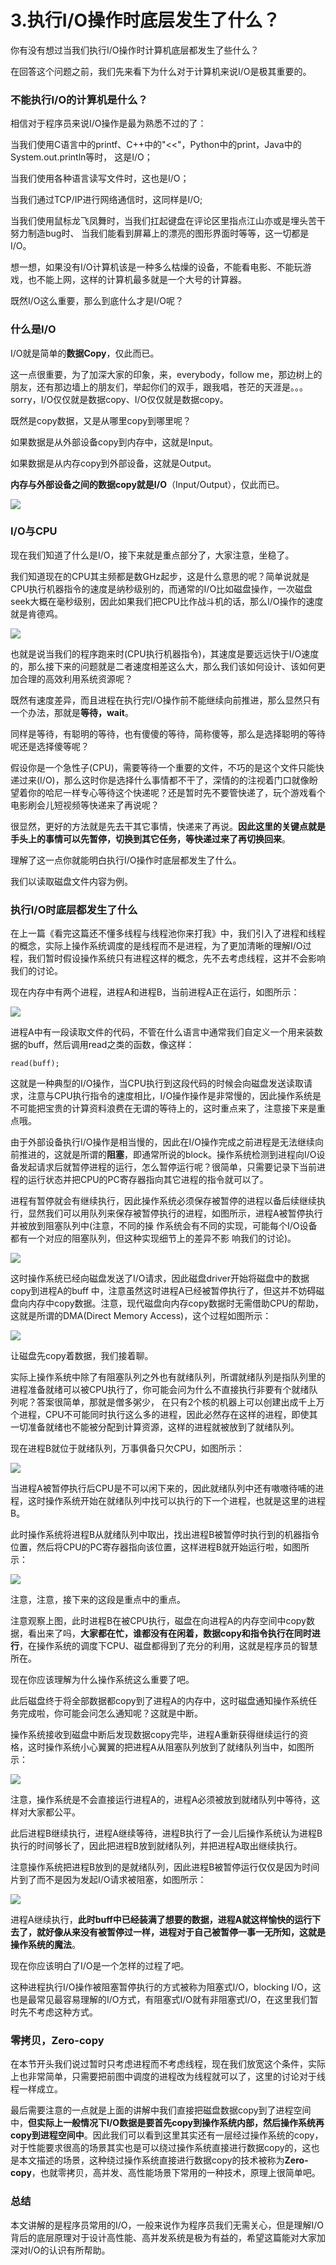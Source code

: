 # 3.执行I/O操作时底层发生了什么？

你有没有想过当我们执行I/O操作时计算机底层都发生了些什么？&#x20;

在回答这个问题之前，我们先来看下为什么对于计算机来说I/O是极其重要的。

### 不能执行I/O的计算机是什么？

相信对于程序员来说I/O操作是最为熟悉不过的了：&#x20;

当我们使用C语言中的printf、C++中的"<<"，Python中的print，Java中的System.out.println等时， 这是I/O；&#x20;

当我们使用各种语言读写文件时，这也是I/O；&#x20;

当我们通过TCP/IP进行网络通信时，这同样是I/O;&#x20;

当我们使用鼠标龙飞凤舞时，当我们扛起键盘在评论区里指点江山亦或是埋头苦干努力制造bug时、 当我们能看到屏幕上的漂亮的图形界面时等等，这一切都是I/O。&#x20;

想一想，如果没有I/O计算机该是一种多么枯燥的设备，不能看电影、不能玩游戏，也不能上网，这样的计算机最多就是一个大号的计算器。&#x20;

既然I/O这么重要，那么到底什么才是I/O呢？

### 什么是I/O

I/O就是简单的**数据Copy**，仅此而已。

&#x20;这一点很重要，为了加深大家的印象，来，everybody，follow me，那边树上的朋友，还有那边墙上的朋友们，举起你们的双手，跟我唱，苍茫的天涯是。。。sorry，I/O仅仅就是数据copy、I/O仅仅就是数据copy。&#x20;

既然是copy数据，又是从哪里copy到哪里呢？&#x20;

如果数据是从外部设备copy到内存中，这就是Input。&#x20;

如果数据是从内存copy到外部设备，这就是Output。&#x20;

**内存与外部设备之间的数据copy就是I/O**（Input/Output），仅此而已。

![](.gitbook/assets/3\_1.jpg)

### I/O与CPU

现在我们知道了什么是I/O，接下来就是重点部分了，大家注意，坐稳了。&#x20;

我们知道现在的CPU其主频都是数GHz起步，这是什么意思的呢？简单说就是CPU执行机器指令的速度是纳秒级别的，而通常的I/O比如磁盘操作，一次磁盘seek大概在毫秒级别，因此如果我们把CPU比作战斗机的话，那么I/O操作的速度就是肯德鸡。

![](.gitbook/assets/3\_2.jpg)

也就是说当我们的程序跑来时(CPU执行机器指令)，其速度是要远远快于I/O速度的，那么接下来的问题就是二者速度相差这么大，那么我们该如何设计、该如何更加合理的高效利用系统资源呢？&#x20;

既然有速度差异，而且进程在执行完I/O操作前不能继续向前推进，那么显然只有一个办法，那就是**等待，wait**。&#x20;

同样是等待，有聪明的等待，也有傻傻的等待，简称傻等，那么是选择聪明的等待呢还是选择傻等呢？&#x20;

假设你是一个急性子(CPU)，需要等待一个重要的文件，不巧的是这个文件只能快递过来(I/O)，那么这时你是选择什么事情都不干了，深情的的注视着门口就像盼望着你的哈尼一样专心等待这个快递呢？还是暂时先不要管快递了，玩个游戏看个电影刷会儿短视频等快递来了再说呢？

很显然，更好的方法就是先去干其它事情，快递来了再说。**因此这里的关键点就是手头上的事情可以先暂停，切换到其它任务，等快递过来了再切换回来**。&#x20;

理解了这一点你就能明白执行I/O操作时底层都发生了什么。

我们以读取磁盘文件内容为例。

### 执行I/O时底层都发生了什么

在上一篇《看完这篇还不懂多线程与线程池你来打我》中，我们引入了进程和线程的概念，实际上操作系统调度的是线程而不是进程，为了更加清晰的理解I/O过程，我们暂时假设操作系统只有进程这样的概念，先不去考虑线程，这并不会影响我们的讨论。

现在内存中有两个进程，进程A和进程B，当前进程A正在运行，如图所示：

![](.gitbook/assets/3\_3.jpg)

进程A中有一段读取文件的代码，不管在什么语言中通常我们自定义一个用来装数据的buff，然后调用read之类的函数，像这样：

```
read(buff);
```

这就是一种典型的I/O操作，当CPU执行到这段代码的时候会向磁盘发送读取请求，注意与CPU执行指令的速度相比，I/O操作操作是非常慢的，因此操作系统是不可能把宝贵的计算资料浪费在无谓的等待上的，这时重点来了，注意接下来是重点哦。

由于外部设备执行I/O操作是相当慢的，因此在I/O操作完成之前进程是无法继续向前推进的，这就是所谓的**阻塞**，即通常所说的block。操作系统检测到进程向I/O设备发起请求后就暂停进程的运行，怎么暂停运行呢？很简单，只需要记录下当前进程的运行状态并把CPU的PC寄存器指向其它进程的指令就可以了。

进程有暂停就会有继续执行，因此操作系统必须保存被暂停的进程以备后续继续执行，显然我们可以用队列来保存被暂停执行的进程，如图所示，进程A被暂停执行并被放到阻塞队列中(注意，不同的操 作系统会有不同的实现，可能每个I/O设备都有一个对应的阻塞队列，但这种实现细节上的差异不影 响我们的讨论)。

![](.gitbook/assets/3\_4.jpg)

这时操作系统已经向磁盘发送了I/O请求，因此磁盘driver开始将磁盘中的数据copy到进程A的buff 中，注意虽然这时进程A已经被暂停执行了，但这并不妨碍磁盘向内存中copy数据。注意，现代磁盘向内存copy数据时无需借助CPU的帮助，这就是所谓的DMA(Direct Memory Access)，这个过程如图所示：

![](.gitbook/assets/3\_5.jpg)

让磁盘先copy着数据，我们接着聊。&#x20;

实际上操作系统中除了有阻塞队列之外也有就绪队列，所谓就绪队列是指队列里的进程准备就绪可以被CPU执行了，你可能会问为什么不直接执行非要有个就绪队列呢？答案很简单，那就是僧多粥少， 在只有2个核的机器上可以创建出成千上万个进程，CPU不可能同时执行这么多的进程，因此必然存在这样的进程，即使其一切准备就绪也不能被分配到计算资源，这样的进程就被放到了就绪队列。

&#x20;现在进程B就位于就绪队列，万事俱备只欠CPU，如图所示：

![](.gitbook/assets/3\_6.jpg)

当进程A被暂停执行后CPU是不可以闲下来的，因此就绪队列中还有嗷嗷待哺的进程，这时操作系统开始在就绪队列中找可以执行的下一个进程，也就是这里的进程B。&#x20;

此时操作系统将进程B从就绪队列中取出，找出进程B被暂停时执行到的机器指令位置，然后将CPU的PC寄存器指向该位置，这样进程B就开始运行啦，如图所示：

![](.gitbook/assets/3\_7.jpg)

注意，注意，接下来的这段是重点中的重点。&#x20;

注意观察上图，此时进程B在被CPU执行，磁盘在向进程A的内存空间中copy数据，看出来了吗，**大家都在忙，谁都没有在闲着，数据copy和指令执行在同时进行**，在操作系统的调度下CPU、磁盘都得到了充分的利用，这就是程序员的智慧所在。&#x20;

现在你应该理解为什么操作系统这么重要了吧。&#x20;

此后磁盘终于将全部数据都copy到了进程A的内存中，这时磁盘通知操作系统任务完成啦，你可能会问怎么通知呢？这就是中断。&#x20;

操作系统接收到磁盘中断后发现数据copy完毕，进程A重新获得继续运行的资格，这时操作系统小心翼翼的把进程A从阻塞队列放到了就绪队列当中，如图所示：

![](.gitbook/assets/3\_8.jpg)

注意，操作系统是不会直接运行进程A的，进程A必须被放到就绪队列中等待，这样对大家都公平。&#x20;

此后进程B继续执行，进程A继续等待，进程B执行了一会儿后操作系统认为进程B执行的时间够长了，因此把进程B放到就绪队列，并把进程A取出继续执行。&#x20;

注意操作系统把进程B放到的是就绪队列，因此进程B被暂停运行仅仅是因为时间片到了而不是因为发起I/O请求被阻塞，如图所示：

![](.gitbook/assets/3\_9.jpg)

进程A继续执行，**此时buff中已经装满了想要的数据，进程A就这样愉快的运行下去了，就好像从来没有被暂停过一样，进程对于自己被暂停一事一无所知，这就是操作系统的魔法**。&#x20;

现在你应该明白了I/O是一个怎样的过程了吧。&#x20;

这种进程执行I/O操作被阻塞暂停执行的方式被称为阻塞式I/O，blocking I/O，这也是最常见最容易理解的I/O方式，有阻塞式I/O就有非阻塞式I/O，在这里我们暂时先不考虑这种方式。

### 零拷贝，Zero-copy

在本节开头我们说过暂时只考虑进程而不考虑线程，现在我们放宽这个条件，实际上也非常简单，只需要把前图中调度的进程改为线程就可以了，这里的讨论对于线程一样成立。

最后需要注意的一点就是上面的讲解中我们直接把磁盘数据copy到了进程空间中，**但实际上一般情况下I/O数据是要首先copy到操作系统内部，然后操作系统再copy到进程空间中**。因此我们可以看到这里其实还有一层经过操作系统的copy，对于性能要求很高的场景其实也是可以绕过操作系统直接进行数据copy的，这也是本文描述的场景，这种绕过操作系统直接进行数据copy的技术被称为**Zero-copy**，也就零拷贝，高并发、高性能场景下常用的一种技术，原理上很简单吧。

### 总结

本文讲解的是程序员常用的I/O，一般来说作为程序员我们无需关心，但是理解I/O背后的底层原理对于设计高性能、高并发系统是极为有益的，希望这篇能对大家加深对I/O的认识有所帮助。



